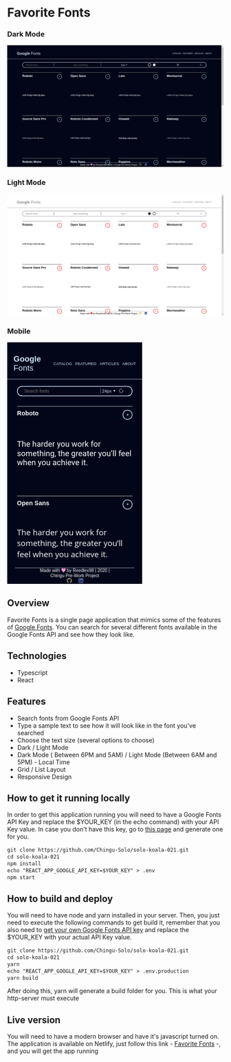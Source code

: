 Favorite Fonts
==============
### Dark Mode
![how the app looks like][app-screen-dark]
### Light Mode
![how the app looks like][app-screen-light]
### Mobile
![how the app looks like][mobile-dark]

Overview
--------

Favorite Fonts is a single page application that mimics some of the features of [Google Fonts][1]. You can search for several different fonts available in the Google Fonts API and see how they look like. 

Technologies
------------

- Typescript
- React

Features
--------

- Search fonts from Google Fonts API
- Type a sample text to see how it will look like in the font you've searched
- Choose the text size (several options to choose)
- Dark / Light Mode 
- Dark Mode ( Between 6PM and 5AM) / Light Mode (Between 6AM and 5PM)  - Local Time
- Grid / List Layout
- Responsive Design

How to get it running locally
---------------------------
In order to get this application running you will need to have a Google Fonts API Key and replace the $YOUR_KEY (in the echo command) with your API Key value. In case you don't have this key, go to [this page][2] and generate one for you.

    git clone https://github.com/Chingu-Solo/solo-koala-021.git
    cd solo-koala-021
    npm install
    echo "REACT_APP_GOOGLE_API_KEY=$YOUR_KEY" > .env
    npm start

How to build and deploy
-------------

You will need to have node and yarn installed in your server. Then, you just need to execute the following commands to get build it, remember that you also need to [get your own Google Fonts API key][2] and replace the $YOUR_KEY with your actual API Key value.

    git clone https://github.com/Chingu-Solo/solo-koala-021.git
    cd solo-koala-021
    yarn
    echo "REACT_APP_GOOGLE_API_KEY=$YOUR_KEY" > .env.production
    yarn build

After doing this, yarn will generate a build folder for you. This is what your http-server must execute

Live version
------

You will need to have a modern browser and have it's javascript turned on. The application is available on Netlify, just follow this link - [Favorite Fonts][3] -, and you will get the app running

[app-screen-dark]: ./assets/img/app_dark_mode.png
[app-screen-light]: ./assets/img/app_light_mode.png
[mobile-dark]: ./assets/img/mobile_dark.png
[1]: https://fonts.google.com/
[2]: https://developers.google.com/fonts/docs/developer_api#APIKey
[3]: https://loving-joliot-f91dfe.netlify.com/